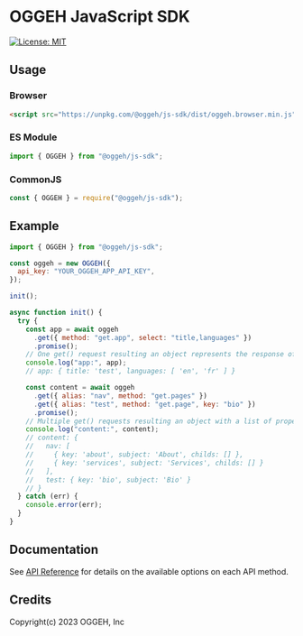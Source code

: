 # OGGEH JavaScript SDK

[![License: MIT](https://img.shields.io/badge/License-MIT-yellow.svg)](https://opensource.org/licenses/MIT)

## Usage

### Browser

```html
<script src="https://unpkg.com/@oggeh/js-sdk/dist/oggeh.browser.min.js"></script>
```

### ES Module

```javascript
import { OGGEH } from "@oggeh/js-sdk";
```

### CommonJS

```javascript
const { OGGEH } = require("@oggeh/js-sdk");
```

## Example

```javascript
import { OGGEH } from "@oggeh/js-sdk";

const oggeh = new OGGEH({
  api_key: "YOUR_OGGEH_APP_API_KEY",
});

init();

async function init() {
  try {
    const app = await oggeh
      .get({ method: "get.app", select: "title,languages" })
      .promise();
    // One get() request resulting an object represents the response of the specified method
    console.log("app:", app);
    // app: { title: 'test', languages: [ 'en', 'fr' ] }

    const content = await oggeh
      .get({ alias: "nav", method: "get.pages" })
      .get({ alias: "test", method: "get.page", key: "bio" })
      .promise();
    // Multiple get() requests resulting an object with a list of properties, each property represents the specified method "alias" with a value represents the response of that method
    console.log("content:", content);
    // content: {
    //   nav: [
    //     { key: 'about', subject: 'About', childs: [] },
    //     { key: 'services', subject: 'Services', childs: [] }
    //   ],
    //   test: { key: 'bio', subject: 'Bio' }
    // }
  } catch (err) {
    console.error(err);
  }
}
```

## Documentation

See [API Reference](https://docs.oggeh.com/#reference-section) for details on the available options on each API method.

## Credits

Copyright(c) 2023 OGGEH, Inc
